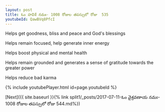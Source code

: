 ```yaml
---
layout: post
title: ఓం హవిశే నమః- 1008 రోజుల తపస్సులో రోజు  535
youtubeId: QawBVq8PfcI
---
```

 
 
Helps get goodness, bliss and peace and God's blessings
 
Helps remain focused, help generate inner energy 
 
Helps boost physical and mental health 
 
Helps remain grounded and generates a sense of gratitude towards the greater power 
 
Helps reduce bad karma
 
 
 
 


{% include youtubePlayer.html id=page.youtubeId %}
 
[Next]({{ site.baseurl }}{% link  split1/_posts/2017-07-11-ఓం వైశ్రవణాయ నమః- 1008 రోజుల తపస్సులో రోజు  544.md%})
 
